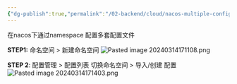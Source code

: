 ```yaml
---
{"dg-publish":true,"permalink":"/02-backend/cloud/nacos-multiple-config/","created":"2024-05-27T15:39:29.510+08:00","updated":"2024-05-27T15:04:09.000+08:00"}
---
```


在nacos下通过namespace 配置多套配置文件

**STEP1:**  命名空间 > 新建命名空间
![Pasted image 20240314171108.png](/img/user/attachments/Pasted%20image%2020240314171108.png)

**STEP 2**: 配置管理 > 配置列表
切换命名空间 > 导入/创建 配置
![Pasted image 20240314171403.png](/img/user/attachments/Pasted%20image%2020240314171403.png)